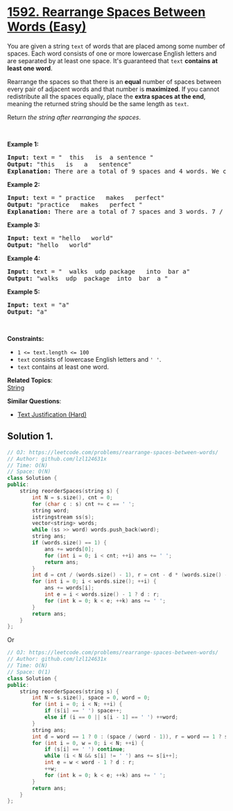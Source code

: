 # [1592. Rearrange Spaces Between Words (Easy)](https://leetcode.com/problems/rearrange-spaces-between-words/)

<p>You are given a string <code>text</code> of words that are placed among some number of spaces. Each word consists of one or more lowercase English letters and are separated by at least one space. It's guaranteed that <code>text</code> <strong>contains at least one word</strong>.</p>

<p>Rearrange the spaces so that there is an <strong>equal</strong> number of spaces between every pair of adjacent words and that number is <strong>maximized</strong>. If you cannot redistribute all the spaces equally, place the <strong>extra spaces at the end</strong>, meaning the returned string should be the same length as <code>text</code>.</p>

<p>Return <em>the string after rearranging the spaces</em>.</p>

<p>&nbsp;</p>
<p><strong>Example 1:</strong></p>

<pre><strong>Input:</strong> text = "  this   is  a sentence "
<strong>Output:</strong> "this   is   a   sentence"
<strong>Explanation: </strong>There are a total of 9 spaces and 4 words. We can evenly divide the 9 spaces between the words: 9 / (4-1) = 3 spaces.
</pre>

<p><strong>Example 2:</strong></p>

<pre><strong>Input:</strong> text = " practice   makes   perfect"
<strong>Output:</strong> "practice   makes   perfect "
<strong>Explanation:</strong>&nbsp;There are a total of 7 spaces and 3 words. 7 / (3-1) = 3 spaces plus 1 extra space. We place this extra space at the end of the string.
</pre>

<p><strong>Example 3:</strong></p>

<pre><strong>Input:</strong> text = "hello   world"
<strong>Output:</strong> "hello   world"
</pre>

<p><strong>Example 4:</strong></p>

<pre><strong>Input:</strong> text = "  walks  udp package   into  bar a"
<strong>Output:</strong> "walks  udp  package  into  bar  a "
</pre>

<p><strong>Example 5:</strong></p>

<pre><strong>Input:</strong> text = "a"
<strong>Output:</strong> "a"
</pre>

<p>&nbsp;</p>
<p><strong>Constraints:</strong></p>

<ul>
	<li><code>1 &lt;= text.length &lt;= 100</code></li>
	<li><code>text</code>&nbsp;consists of lowercase English letters and&nbsp;<code>' '</code>.</li>
	<li><code>text</code>&nbsp;contains at least one word.</li>
</ul>


**Related Topics**:  
[String](https://leetcode.com/tag/string/)

**Similar Questions**:
* [Text Justification (Hard)](https://leetcode.com/problems/text-justification/)

## Solution 1.

```cpp
// OJ: https://leetcode.com/problems/rearrange-spaces-between-words/
// Author: github.com/lzl124631x
// Time: O(N)
// Space: O(N)
class Solution {
public:
    string reorderSpaces(string s) {
        int N = s.size(), cnt = 0;
        for (char c : s) cnt += c == ' ';
        string word;
        istringstream ss(s);
        vector<string> words;
        while (ss >> word) words.push_back(word);
        string ans;
        if (words.size() == 1) {
            ans += words[0];
            for (int i = 0; i < cnt; ++i) ans += ' ';
            return ans;
        }
        int d = cnt / (words.size() - 1), r = cnt - d * (words.size() - 1);
        for (int i = 0; i < words.size(); ++i) {
            ans += words[i];
            int e = i < words.size() - 1 ? d : r;
            for (int k = 0; k < e; ++k) ans += ' ';
        }
        return ans;
    }
};
```

Or

```cpp
// OJ: https://leetcode.com/problems/rearrange-spaces-between-words/
// Author: github.com/lzl124631x
// Time: O(N)
// Space: O(1)
class Solution {
public:
    string reorderSpaces(string s) {
        int N = s.size(), space = 0, word = 0;
        for (int i = 0; i < N; ++i) {
            if (s[i] == ' ') space++;
            else if (i == 0 || s[i - 1] == ' ') ++word;
        }
        string ans;
        int d = word == 1 ? 0 : (space / (word - 1)), r = word == 1 ? space : (space - d * (word - 1));
        for (int i = 0, w = 0; i < N; ++i) {
            if (s[i] == ' ') continue;
            while (i < N && s[i] != ' ') ans += s[i++];
            int e = w < word - 1 ? d : r;
            ++w;
            for (int k = 0; k < e; ++k) ans += ' ';
        }
        return ans;
    }
};
```